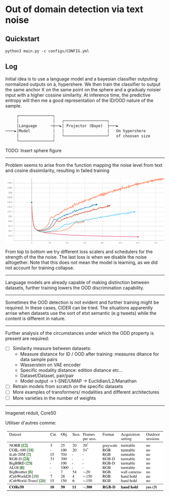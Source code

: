 # Out of domain detection via text noise

## Quickstart

```
python3 main.py -c configs/CONFIG.yml
```


## Log

Initial idea is to use a language model and a bayesian classifier outputing normalized outputs on a, hypershere.
We then train the classifier to output the same anchor X on the same point on the sphere and a gradualy noisier input with a higher cossine similarity.
At inference time, the predictive entropy will then me a good representation of the ID/OOD nature of the sample.

```
     ┌───────────────┐
     │               │   ┌───────────────────┐
     │Language      ─┼──►│ Projector (Baye)  ├───►
────►│Model          │   │                   │   On hypershere
     │               │   └───────────────────┘   of choosen size
     └───────────────┘
```

TODO: Insert sphere figure

---

Problem seems to arise from the function mapping the noise level from text and cosine dissimilarity, resulting in failed training

![](./research_logs/loss_fail1.png)

From top to bottom we try different loss scalers and schedulers for the strength of the the noise.
The last loss is when we disable the noise alltogether. Note that this does not mean the model is learning, as we did not account for training collapse.

---

Language models are already capable of making distinction between datasets, further training lowers the OOD discrimination capability.

---

Sometimes the OOD detection is not evident and further training might be required. In these cases, CIDER can be tried.
The situations apparently arrise when datasets use the sort of etxt semantic (e.g tweets) while the content is different in nature.

---

Further analysis of the circumstances under which the ODD property is present are required:
- [ ] Similarity measure between datasets: 
     - Measure distance for ID / OOD after training: measures ditance for data sample pairs
     - Wasserstein on VAE encoder
     - Specific modality distance: edition distance etc...
     - Dataset/Dataset, pair/pair
     - Model output -> t-SNE/UMAP -> Euclidian/L2/Manathan
- [ ] Retrain models from scratch on the specific datasets
- [ ] More examples of transformers/ modalities and different architectures
- [ ] More varieties in the number of weights

---
 Imagenet réduit, Core50

Utiliser d'autres comme:

![](research_logs/datasets.png)